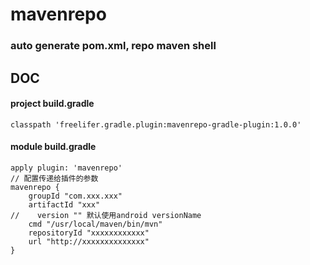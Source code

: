 # mavenrepo

### auto generate pom.xml, repo maven shell

## DOC

#### project build.gradle

```
classpath 'freelifer.gradle.plugin:mavenrepo-gradle-plugin:1.0.0'
```

#### module build.gradle

```
apply plugin: 'mavenrepo'
// 配置传递给插件的参数
mavenrepo {
    groupId "com.xxx.xxx"
    artifactId "xxx"
//    version "" 默认使用android versionName
    cmd "/usr/local/maven/bin/mvn"
    repositoryId "xxxxxxxxxxxx"
    url "http://xxxxxxxxxxxxxx"
}
```
